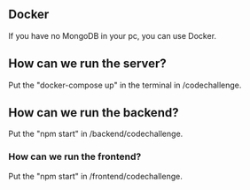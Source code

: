 ## Docker
If you have no MongoDB in your pc, you can use Docker.

## How can we run the server?
Put the "docker-compose up" in the terminal in /codechallenge.

## How can we run the backend?
Put the "npm start" in /backend/codechallenge.

### How can we run the frontend?
Put the "npm start" in /frontend/codechallenge.